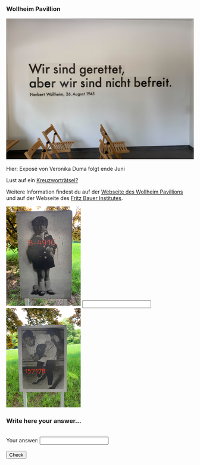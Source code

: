 ### Wollheim Pavillion

<img src="Wollheim_Bild1.jpg" width="600">

Hier: Exposé von Veronika Duma folgt ende Juni

Lust auf ein [Kreuzworträtsel?](https://www.xwords-generator.de/de/solve/dshbk)

Weitere Information findest du auf der [Webseite des Wollheim Pavillions ](http://www.wollheim-memorial.de/de/home)und auf der Webseite des [Fritz Bauer Institutes](https://www.fritz-bauer-institut.de).

<img src="Wollheim_Bild2.jpg" width="200">


<input pattern="Hallo" type="text" name="" value="">

<img src="Wollheim_Bild3.jpg" width="200">

<h3>Write here your answer...</h3>
<br>
<form name="f1">
  Your answer: <input type="password" name="studentAnswer" size="20">
  <br>
  <br>
  <input type="button" value="Check" onClick="checkAnswers()">
</form>

<script>
function checkAnswers() {
// document.$formName.$inputName
  Student_answer = document.f1.studentAnswer.value
  Teacher_answer = "abc"

  if (Student_answer.length == 0 || Teacher_answer.length == 0) {
    alert("You must enter an answer to continue...");
    return false;
  }

  if (Student_answer == Teacher_answer) {
    alert("CONGRATULATIONS! Your answer is correct! You have advanced to the next level");
    //<button onclick="window.location.href = 'https://www.google.com';">Next Riddle</button>
    //NOTE: here is where the button should be activated and click on it to advance to an hyperlink 
  } else {
    alert("Worng answer, please, keep trying...<br />");
    //NOTE: here the button must be disabled
  }

}
  
</script>
